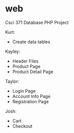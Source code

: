 web
===

Csci 371 Database PHP Project

Kurt:
- Create data tables

Kayley:
- Header Files
- Product Page
- Product Detail Page

Taylor:
- Login Page
- Account Info Page
- Registration Page

Josh:
- Cart
- Checkout
